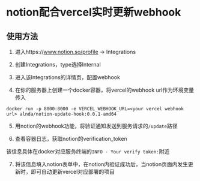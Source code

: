 # notion配合vercel实时更新webhook

## 使用方法

1. 进入https://www.notion.so/profile -> Integrations 

2. 创建Integrations，type选择Internal

3. 进入该Integrations的详情页，配置webhook

4. 在你的服务器上创建一个docker容器，将vercel的webhook url作为环境变量传入

```shell
docker run -p 8000:8000 -e VERCEL_WEBHOOK_URL=<your vercel webhook url> alnda/notion-update-hook:0.0.1-amd64
```

5. 用notion的webhook功能，将验证通知发送到服务请求的`/update`路径

6. 查看容器日志，获取notion的verification_token

该信息具体在docker对应服务终端的`INFO - Your verify token:`附近

7. 将该信息填入notion表单中，在notion内验证成功后，当notion页面内发生更新时，即可自动更新vercel对应部署的项目